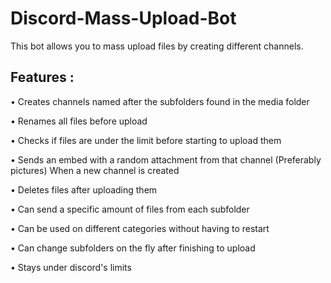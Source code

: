 # Discord-Mass-Upload-Bot
This bot allows you to mass upload files by creating different channels.



## Features :
• Creates channels named after the subfolders found in the media folder

• Renames all files before upload

• Checks if files are under the limit before starting to upload them

• Sends an embed with a random attachment from that channel (Preferably pictures) When a new channel is created

• Deletes files after uploading them

• Can send a specific amount of files from each subfolder

• Can be used on different categories without having to restart

• Can change subfolders on the fly after finishing to upload

• Stays under discord's limits
